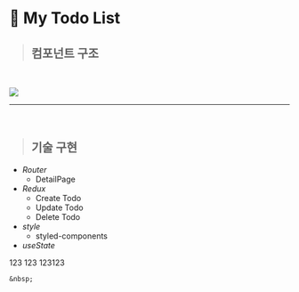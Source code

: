 # 🚗 My Todo List

> ## 컴포넌트 구조

<br/>

![](2022-08-04-05-23-03.png)



---

<br/>

> ## 기술 구현

- *Router*
    - DetailPage
- *Redux*
    - Create Todo
    - Update Todo
    - Delete Todo
- *style*
    - styled-components
- *useState*

123
  123
123123



```123123
&nbsp;

